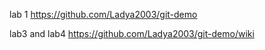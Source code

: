 lab 1
https://github.com/Ladya2003/git-demo

lab3 and lab4
https://github.com/Ladya2003/git-demo/wiki
